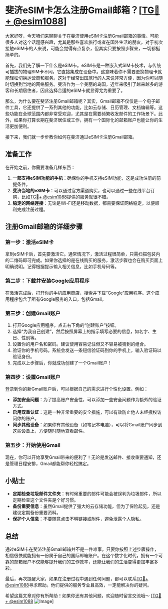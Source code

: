 # 斐济eSIM卡怎么注册Gmail邮箱？[[TG💪+ @esim1088](https://t.me/s/esim1088)]

大家好呀，今天咱们来聊聊关于在斐济使用eSIM卡注册Gmail邮箱的事情。可能很多人对这个话题感兴趣，尤其是那些喜欢旅行或者在国外生活的朋友。对于初次接触eSIM卡的人来说，可能会觉得有点复杂，但其实只要按照步骤来，一切都挺简单的。

首先，我们先了解一下什么是eSIM卡。eSIM卡是一种嵌入式SIM卡技术，与传统可插拔的物理SIM卡不同，它直接集成在设备中。这意味着你不需要更换物理卡就能轻松切换运营商和服务。这对于经常出国旅行的人来说非常方便，因为你可以随时切换到当地的网络服务。斐济作为一个美丽的岛国，近年来吸引了越来越多的游客和长期居住者，因此选择合适的eSIM卡就显得尤为重要了。

那么，为什么要在斐济注册Gmail邮箱呢？其实，Gmail邮箱不仅仅是一个电子邮件工具，它还提供了一系列其他的功能，比如云存储、日历管理、文档编辑等。这些功能在全球范围内都非常受欢迎，尤其是在需要频繁收发邮件的工作场景下。此外，如果你打算长期在斐济居住或工作，拥有一个国际化的邮箱账户也能让你的生活更加便利。

接下来，我们就一步步教你如何在斐济通过eSIM卡注册Gmail邮箱。

## 准备工作

在开始之前，你需要准备几样东西：

1. **一部支持eSIM功能的手机**：确保你的手机支持eSIM功能，这是成功注册的前提条件。
2. **斐济当地的eSIM卡**：可以通过官方渠道购买，也可以通过一些在线平台订购，比如[TG💪+ @esim1088](https://t.me/s/esim1088)提供的服务就很不错。
3. **稳定的网络连接**：无论是Wi-Fi还是移动数据，都需要保证网络稳定，以便顺利完成注册过程。

## 注册Gmail邮箱的详细步骤

### 第一步：激活eSIM卡

拿到eSIM卡后，首先要激活它。通常情况下，激活过程很简单，只需扫描包装内的二维码即可完成。如果你选择的是在线购买的服务，激活步骤也会在购买页面上明确说明。记得根据提示输入相关信息，比如手机号码等。

### 第二步：下载并安装Google应用程序

在激活完成后，打开你的手机应用商店，搜索并下载“Google”应用程序。这个应用程序包含了所有Google服务的入口，包括Gmail。

### 第三步：创建Gmail账户

1. 打开Google应用程序，点击右下角的“创建账户”按钮。
2. 选择“为我自己创建”，然后按照屏幕上的指示填写必要的信息，如名字、生日、性别等。
3. 设置你的用户名和密码。建议使用容易记住但又不容易被猜到的组合。
4. 验证你的手机号码。系统会发送一条短信验证码到你的手机上，输入验证码以验证身份。
5. 完成以上步骤后，你就成功创建了一个Gmail账户！

### 第四步：设置Gmail账户

登录到你的新Gmail账户后，可以根据自己的需求进行个性化设置。例如：

- **添加安全问题**：为了提高账户安全性，可以添加一些安全问题作为额外的验证方式。
- **启用双重认证**：这是一种非常重要的安全措施，可以有效防止他人未经授权访问你的账户。
- **同步其他设备**：如果你有其他设备（如笔记本电脑），可以将Gmail账户同步到这些设备上，方便随时随地查看邮件。

### 第五步：开始使用Gmail

现在，你可以开始享受Gmail带来的便利了！无论是发送邮件、接收重要通知，还是管理日程安排，Gmail都能帮你轻松搞定。

## 小贴士

- **定期检查垃圾邮件文件夹**：有时候重要的邮件可能会被误判为垃圾邮件，所以定期检查这个文件夹是个好习惯。
- **备份重要信息**：虽然Gmail提供了强大的云存储功能，但为了保险起见，还是建议定期备份重要资料。
- **保护个人信息**：不要随意点击不明链接或附件，避免泄露个人隐私。

## 总结

通过eSIM卡在斐济注册Gmail邮箱并不是一件难事，只要你按照上述步骤操作，相信很快就能拥有一份属于自己的国际邮箱账户。在这个数字化时代，拥有一个可靠的邮箱账户不仅能够提升我们的工作效率，还能让我们的生活变得更加丰富多彩。

最后，再次提醒大家，如果在注册过程中遇到任何问题，都可以联系[TG💪+ @esim1088](https://t.me/s/esim1088)寻求帮助。他们提供的服务专业且高效，一定能解决你的疑问。

希望这篇文章对你有所帮助！如果你还有其他问题，欢迎随时留言交流哦～ [[TG💪+ @esim1088](https://t.me/s/esim1088) ![Image](https://i.postimg.cc/4NQfJmqS/Snipaste-2025-05-13-00-14-12.png)]